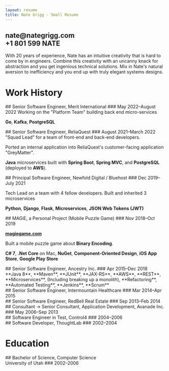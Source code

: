 ```yaml
---
layout: resume
title: Nate Grigg - Small Resume
---
```


<h2 class='subtitle'>nate@nategrigg.com<br />+1 801 599 NATE</h2>

With 20 years of experience, Nate has an intuitive creativity that is hard to come by in engineers.
Combine this creativity with an uncanny knack for abstraction and you get ingenious technical solutions. Mix in Nate's natural aversion to inefficiency and you end up with truly elegant systems designs.

# Work History

<div class="job" markdown="1">
## Senior Software Engineer, Merit International
### May 2022&ndash;August 2022
Working on the "Platform Team" building back end micro-services

**Go**, **Kafka**, **PostgreSQL**

<div class="job" markdown="1">
## Senior Software Engineer, ReliaQuest
### August 2021&ndash;March 2022
</div>
"Squad Lead" for a team of front-end and back-end developers.

Ported an internal application into ReliaQuest's customer-facing application "GreyMatter".

**Java** microservices built with **Spring Boot**, **Spring MVC**, and **PostgreSQL** (deployed to **AWS**).

<div class="job" markdown="1">
## Principal Software Engineer, Newfold Digital / Bluehost
### Dec 2019&ndash;July 2021
</div>

Tech Lead on a team with 4 fellow developers. Built and inherited 3 microservices

**Python**, **Django**, **Flask**, **Microservices**, **JSON Web Tokens (JWT)**
<div class="job" markdown="1">
## MAGiE, a Personal Project (Mobile Puzzle Game)
### Nov 2018&ndash;Oct 2019
</div>

**[magiegame.com](https://magiegame.com/magie/)**

Built a mobile puzzle game about **Binary Encoding**.

**C# 7**, **.Net Core** on Mac, **NuGet**, **Component-Oriented Design**, **iOS App Store**, **Google Play Store**

<div class="job" markdown="1">
## Senior Software Engineer, Ancestry Inc.
### Apr 2015&ndash;Dec 2018
</div>
**Java 8**, **Maven**, **JUnit**, **JAX-RS**,
**AWS**, **REST**, **Microservices**,&nbsp;(Including&nbsp;breaking&nbsp;up&nbsp;a&nbsp;monolith),  
**Refactoring**, **Automated Testing**, **Jenkins**, **Scrum**

<div class="job" markdown="1">
## Senior Software Engineer, Intermountain Healthcare
### Mar 2014&ndash;Apr 2015
</div>
<!-- **C#**, **ASP.NET MVC**, **Sitecore**, **REST**, **Scrum** -->

<div class="job" markdown="1">
## Senior Software Engineer, RedBell Real Estate
### Sep 2013&ndash;Feb 2014
</div>

<div class="job" markdown="1">
## Consultant &rarr; Senior Consultant, Application Development, Avanade Inc.
### May 2006&ndash;Sep 2013
</div>

<div class="job" markdown="1">
## Software Engineer in Test, Control4
### 2004&ndash;2006
</div>

<div class="job" markdown="1">
## Software Developer, ThoughtLab
### 2002&ndash;2004
</div>

# Education

<div class="job" markdown="1">
## Bachelor of Science, Computer Science<br />University of Utah
### 2002&ndash;2006
</div>
